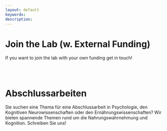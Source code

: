 ```yaml
---
layout: default
keywords:
description:
---
```


# <i class="fa fa-cog fa-1x" aria-hidden="true" style="center"></i> Join the Lab (w. External Funding)

If you want to join the lab with your own funding get in touch!

<br><br>

# <i class="fa fa-cog fa-1x" aria-hidden="true" style="center"></i> Abschlussarbeiten

Sie suchen eine Thema für eine Abschlussarbeit in Psychologie, den Kognitiven Neurowissenschaften oder den Ernährungswissenschaften? Wir bieten spannende Themen rund um die Nahrungswahrnehmung und Kognition. Schreiben Sie uns!

